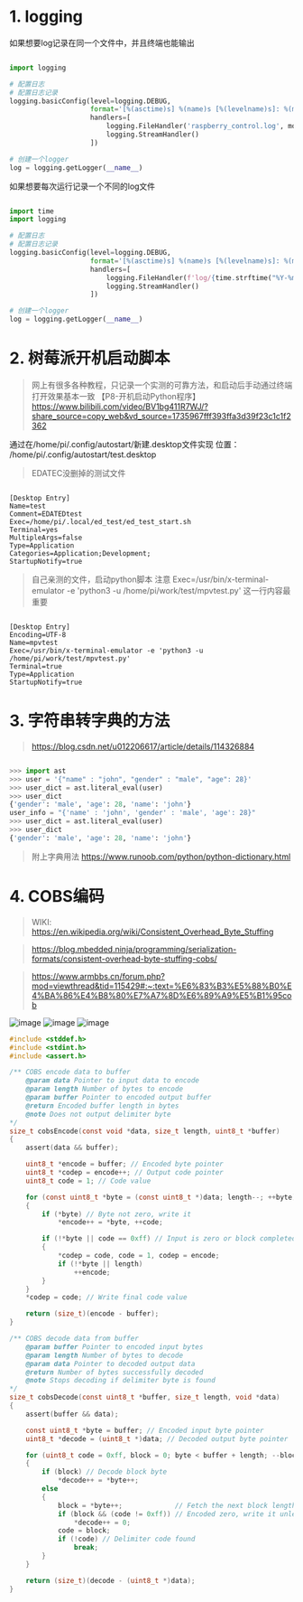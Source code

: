 # 1.  logging

如果想要log记录在同一个文件中，并且终端也能输出

```python

import logging

# 配置日志
# 配置日志记录
logging.basicConfig(level=logging.DEBUG,
                    format='[%(asctime)s] %(name)s [%(levelname)s]: %(message)s',
                    handlers=[
                        logging.FileHandler('raspberry_control.log', mode='a'),
                        logging.StreamHandler()
                    ])

# 创建一个logger
log = logging.getLogger(__name__)

```

如果想要每次运行记录一个不同的log文件

```python

import time
import logging

# 配置日志
# 配置日志记录
logging.basicConfig(level=logging.DEBUG,
                    format='[%(asctime)s] %(name)s [%(levelname)s]: %(message)s',
                    handlers=[
                        logging.FileHandler(f'log/{time.strftime("%Y-%m-%d_%H-%M-%S")} raspberry_control.log', mode='a'),
                        logging.StreamHandler()
                    ])

# 创建一个logger
log = logging.getLogger(__name__)

```

# 2. 树莓派开机启动脚本

> 网上有很多各种教程，只记录一个实测的可靠方法，和启动后手动通过终端打开效果基本一致
> 【P8-开机启动Python程序】 https://www.bilibili.com/video/BV1bg411R7WJ/?share_source=copy_web&vd_source=1735967fff393ffa3d39f23c1c1f2362

通过在/home/pi/.config/autostart/新建.desktop文件实现
位置：
/home/pi/.config/autostart/test.desktop

> EDATEC没删掉的测试文件

```

[Desktop Entry]
Name=test
Comment=EDATEDtest
Exec=/home/pi/.local/ed_test/ed_test_start.sh
Terminal=yes
MultipleArgs=false
Type=Application
Categories=Application;Development;
StartupNotify=true

```

> 自己亲测的文件，启动python脚本
> 注意 Exec=/usr/bin/x-terminal-emulator -e 'python3 -u /home/pi/work/test/mpvtest.py' 这一行内容最重要

```

[Desktop Entry]
Encoding=UTF-8
Name=mpvtest
Exec=/usr/bin/x-terminal-emulator -e 'python3 -u /home/pi/work/test/mpvtest.py'
Terminal=true
Type=Application
StartupNotify=true

```

# 3. 字符串转字典的方法

> https://blog.csdn.net/u012206617/article/details/114326884

```python

>>> import ast
>>> user = '{"name" : "john", "gender" : "male", "age": 28}'
>>> user_dict = ast.literal_eval(user)
>>> user_dict
{'gender': 'male', 'age': 28, 'name': 'john'}
user_info = "{'name' : 'john', 'gender' : 'male', 'age': 28}"
>>> user_dict = ast.literal_eval(user)
>>> user_dict
{'gender': 'male', 'age': 28, 'name': 'john'}

```

> 附上字典用法
> https://www.runoob.com/python/python-dictionary.html

# 4. COBS编码

> WIKI:
> https://en.wikipedia.org/wiki/Consistent_Overhead_Byte_Stuffing

> https://blog.mbedded.ninja/programming/serialization-formats/consistent-overhead-byte-stuffing-cobs/

> https://www.armbbs.cn/forum.php?mod=viewthread&tid=115429#:~:text=%E6%83%B3%E5%88%B0%E4%BA%86%E4%B8%80%E7%A7%8D%E6%89%A9%E5%B1%95cob

![image](https://github.com/user-attachments/assets/88fac755-0db4-410f-87fe-8c552347ccb9)
![image](https://github.com/user-attachments/assets/da179016-86c9-4aef-90dd-aeb10695e0f2)
![image](https://github.com/user-attachments/assets/f82fc340-e2ec-461b-833c-9a1771d64b18)

```C
#include <stddef.h>
#include <stdint.h>
#include <assert.h>

/** COBS encode data to buffer
	@param data Pointer to input data to encode
	@param length Number of bytes to encode
	@param buffer Pointer to encoded output buffer
	@return Encoded buffer length in bytes
	@note Does not output delimiter byte
*/
size_t cobsEncode(const void *data, size_t length, uint8_t *buffer)
{
	assert(data && buffer);

	uint8_t *encode = buffer; // Encoded byte pointer
	uint8_t *codep = encode++; // Output code pointer
	uint8_t code = 1; // Code value

	for (const uint8_t *byte = (const uint8_t *)data; length--; ++byte)
	{
		if (*byte) // Byte not zero, write it
			*encode++ = *byte, ++code;

		if (!*byte || code == 0xff) // Input is zero or block completed, restart
		{
			*codep = code, code = 1, codep = encode;
			if (!*byte || length)
				++encode;
		}
	}
	*codep = code; // Write final code value

	return (size_t)(encode - buffer);
}

/** COBS decode data from buffer
	@param buffer Pointer to encoded input bytes
	@param length Number of bytes to decode
	@param data Pointer to decoded output data
	@return Number of bytes successfully decoded
	@note Stops decoding if delimiter byte is found
*/
size_t cobsDecode(const uint8_t *buffer, size_t length, void *data)
{
	assert(buffer && data);

	const uint8_t *byte = buffer; // Encoded input byte pointer
	uint8_t *decode = (uint8_t *)data; // Decoded output byte pointer

	for (uint8_t code = 0xff, block = 0; byte < buffer + length; --block)
	{
		if (block) // Decode block byte
			*decode++ = *byte++;
		else
		{
			block = *byte++;             // Fetch the next block length
			if (block && (code != 0xff)) // Encoded zero, write it unless it's delimiter.
				*decode++ = 0;
			code = block;
			if (!code) // Delimiter code found
				break;
		}
	}

	return (size_t)(decode - (uint8_t *)data);
}
```